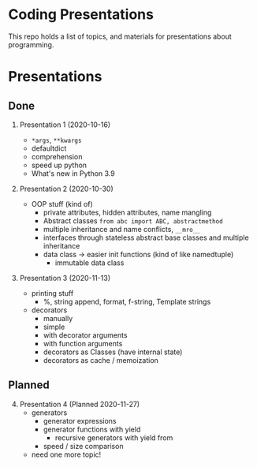 # Coding Presentations

This repo holds a list of topics, and materials for presentations about programming.

# Presentations

## Done

1. Presentation 1 (2020-10-16)
	* `*args`, `**kwargs`
	* defaultdict
	* comprehension
	* speed up python
	* What's new in Python 3.9

2. Presentation 2 (2020-10-30)
	* OOP stuff (kind of)
		* private attributes, hidden attributes, name mangling
		* Abstract classes `from abc import ABC, abstractmethod`
		* multiple inheritance and name conflicts, `__mro__`
		* interfaces through stateless abstract base classes and multiple inheritance
		* data class -> easier init functions (kind of like namedtuple)
			* immutable data class

3. Presentation 3 (2020-11-13)
	* printing stuff
		* %, string append, format, f-string, Template strings
	* decorators
		* manually
		* simple
		* with decorator arguments
		* with function arguments
		* decorators as Classes (have internal state)
		* decorators as cache / memoization

## Planned

4. Presentation 4 (Planned 2020-11-27)
	* generators
		* generator expressions
		* generator functions with yield
			* recursive generators with yield from
		* speed / size comparison
	* need one more topic!
